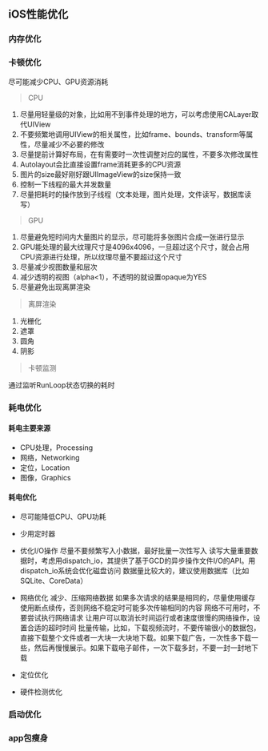 ## iOS性能优化

### 内存优化

### 卡顿优化

尽可能减少CPU、GPU资源消耗

>CPU

1. 尽量用轻量级的对象，比如用不到事件处理的地方，可以考虑使用CALayer取代UIView
2. 不要频繁地调用UIView的相关属性，比如frame、bounds、transform等属性，尽量减少不必要的修改
3. 尽量提前计算好布局，在有需要时一次性调整对应的属性，不要多次修改属性
4. Autolayout会比直接设置frame消耗更多的CPU资源
5. 图片的size最好刚好跟UIImageView的size保持一致
6. 控制一下线程的最大并发数量
7. 尽量把耗时的操作放到子线程（文本处理，图片处理，文件读写，数据库读写）

>GPU

1. 尽量避免短时间内大量图片的显示，尽可能将多张图片合成一张进行显示
2. GPU能处理的最大纹理尺寸是4096x4096，一旦超过这个尺寸，就会占用CPU资源进行处理，所以纹理尽量不要超过这个尺寸
3. 尽量减少视图数量和层次
4. 减少透明的视图（alpha<1），不透明的就设置opaque为YES
5. 尽量避免出现离屏渲染

> 离屏渲染

1. 光栅化
2. 遮罩
3. 圆角
4. 阴影

> 卡顿监测

通过监听RunLoop状态切换的耗时


### 耗电优化

#### 耗电主要来源
* CPU处理，Processing
* 网络，Networking
* 定位，Location
* 图像，Graphics

#### 耗电优化
* 尽可能降低CPU、GPU功耗
* 少用定时器
* 优化I/O操作
尽量不要频繁写入小数据，最好批量一次性写入
读写大量重要数据时，考虑用dispatch_io，其提供了基于GCD的异步操作文件I/O的API。用dispatch_io系统会优化磁盘访问
数据量比较大的，建议使用数据库（比如SQLite、CoreData）

* 网络优化
减少、压缩网络数据
如果多次请求的结果是相同的，尽量使用缓存
使用断点续传，否则网络不稳定时可能多次传输相同的内容
网络不可用时，不要尝试执行网络请求
让用户可以取消长时间运行或者速度很慢的网络操作，设置合适的超时时间
批量传输，比如，下载视频流时，不要传输很小的数据包，直接下载整个文件或者一大块一大块地下载。如果下载广告，一次性多下载一些，然后再慢慢展示。如果下载电子邮件，一次下载多封，不要一封一封地下载

* 定位优化
* 硬件检测优化


### 启动优化

### app包瘦身
